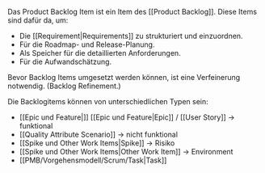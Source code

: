 Das Product Backlog Item ist ein Item des [[Product Backlog]].
Diese Items sind dafür da, um:
- Die [[Requirement|Requirements]] zu strukturiert und einzuordnen.
- Für die Roadmap- und Release-Planung.
- Als Speicher für die detaillierten Anforderungen.
- Für die Aufwandschätzung.

Bevor Backlog Items umgesetzt werden können, ist eine Verfeinerung notwendig. (Backlog Refinement.)

Die Backlogitems können von unterschiedlichen Typen sein:
- [[Epic und Feature|]] [[Epic und Feature|Epic]] / [[User Story]] -> funktional
- [[Quality Attribute Scenario]] -> nicht funktional
- [[Spike und Other Work Items|Spike]] -> Risiko
- [[Spike und Other Work Items|Other Work Item]] -> Environment
- [[PMB/Vorgehensmodell/Scrum/Task|Task]]